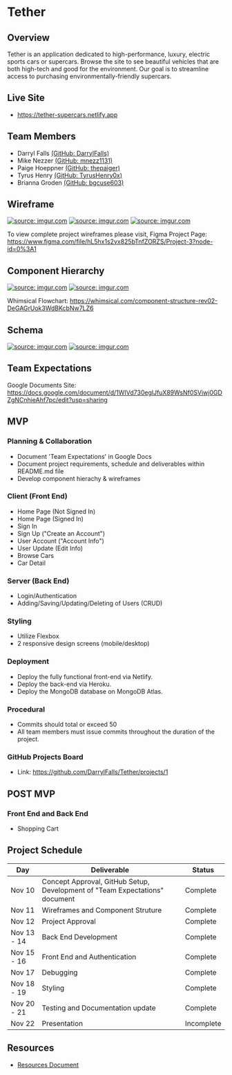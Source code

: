 # Tether

## Overview

Tether is an application dedicated to high-performance, luxury, electric sports cars or supercars. Browse the site to see beautiful vehicles that are both high-tech and good for the environment. Our goal is to streamline access to purchasing environmentally-friendly supercars.

## Live Site

- https://tether-supercars.netlify.app

## Team Members

- Darryl Falls <a href="https://github.com/DarrylFalls"> (GitHub: DarrylFalls)</a>
- Mike Nezzer <a href="https://github.com/mnezz1131">(GitHub: mnezz1131)</a>
- Paige Hoeppner <a href="https://github.com/thepaiger"> (GitHub: thepaiger) </a>
- Tyrus Henry <a href="https://github.com/TyrusHenry0x">(GitHub: TyrusHenry0x) </a>
- Brianna Groden <a href="https://github.com/bgcuse603">(GitHub: bgcuse603)</a>

## Wireframe

<a href="https://imgur.com/zPotYhO"><img src="https://i.imgur.com/zPotYhO.jpg" title="source: imgur.com" /></a>
<a href="https://imgur.com/MmGsqp2"><img src="https://i.imgur.com/MmGsqp2.jpg" title="source: imgur.com" /></a>
<a href="https://imgur.com/RTUtqAn"><img src="https://i.imgur.com/RTUtqAn.jpg" title="source: imgur.com" /></a>

To view complete project wireframes please visit,
Figma Project Page: https://www.figma.com/file/hL5hx1s2vx825bTnfZORZS/Project-3?node-id=0%3A1

## Component Hierarchy

<a href="https://imgur.com/jnhI6Wt"><img src="https://i.imgur.com/jnhI6Wt.jpg" title="source: imgur.com" /></a>
<a href="https://imgur.com/ONUmDv8"><img src="https://i.imgur.com/ONUmDv8.jpg" title="source: imgur.com" /></a>

Whimsical Flowchart: https://whimsical.com/component-structure-rev02-DeGAGrUok3WdBKcbNw7LZ6

## Schema

<a href="https://imgur.com/LIubaTj"><img src="https://i.imgur.com/LIubaTj.jpg" title="source: imgur.com" /></a>
<a href="https://imgur.com/UlL6NTH"><img src="https://i.imgur.com/UlL6NTH.jpg" title="source: imgur.com" /></a>

## Team Expectations

Google Documents Site: https://docs.google.com/document/d/1WIVd730eglJfuX89WsNf0SViwj0GDZgNCnhieAhf7pc/edit?usp=sharing

## MVP

### Planning & Collaboration

- Document 'Team Expectations' in Google Docs
- Document project requirements, schedule and deliverables within README.md file
- Develop component hierachy & wireframes

### Client (Front End)

- Home Page (Not Signed In)
- Home Page (Signed In)
- Sign In
- Sign Up ("Create an Account")
- User Account ("Account Info")
- User Update (Edit Info)
- Browse Cars
- Car Detail

### Server (Back End)

- Login/Authentication
- Adding/Saving/Updating/Deleting of Users (CRUD)

### Styling

- Utilize Flexbox
- 2 responsive design screens (mobile/desktop)

### Deployment

- Deploy the fully functional front-end via Netlify.
- Deploy the back-end via Heroku.
- Deploy the MongoDB database on MongoDB Atlas.

### Procedural

- Commits should total or exceed 50
- All team members must issue commits throughout the duration of the project.

### GitHub Projects Board

- Link: https://github.com/DarrylFalls/Tether/projects/1

## POST MVP

### Front End and Back End

- Shopping Cart

## Project Schedule

| Day         | Deliverable                                                                 | Status     |
| ----------- | --------------------------------------------------------------------------- | ---------- |
| Nov 10      | Concept Approval, GitHub Setup, Development of "Team Expectations" document | Complete   |
| Nov 11      | Wireframes and Component Struture                                           | Complete   |
| Nov 12      | Project Approval                                                            | Complete   |
| Nov 13 - 14 | Back End Development                                                        | Complete   |
| Nov 15 - 16 | Front End and Authentication                                                | Complete   |
| Nov 17      | Debugging                                                                   | Complete   |
| Nov 18 - 19 | Styling                                                                     | Complete   |
| Nov 20 - 21 | Testing and Documentation update                                            | Complete   |
| Nov 22      | Presentation                                                                | Incomplete |


## Resources

- <a href='https://docs.google.com/spreadsheets/d/1YgD4y1NR6KrtdkBQUNngejY7v4_OrXmnr01ufn6SJP0/edit#gid=0'>Resources Document</a>